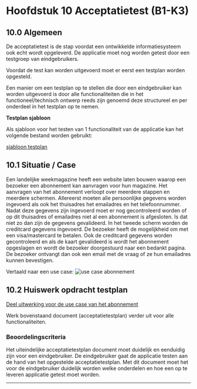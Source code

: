 # Hoofdstuk 10 Acceptatietest (B1-K3)

## 10.0 Algemeen

De acceptatietest is de stap voordat een ontwikkelde informatiesysteem ook echt wordt opgeleverd.
De applicatie moet nog worden getest door een testgroep van eindgebruikers.

Voordat de test kan worden uitgevoerd moet er eerst een testplan worden opgesteld.

Een manier om een testplan op te stellen die door een eindgebruiker kan worden uitgevoerd is door alle functionaliteiten die in het functioneel/technisch ontwerp reeds zijn genoemd deze structureel en per onderdeel in het testplan op te nemen.

__Testplan sjabloon__

Als sjabloon voor het testen van 1 functionaliteit van de applicatie kan het volgende bestand worden gebruikt:

<a href="https://elo.kw1c.nl/CMS/Studie/811%20ICT-Academie/811%20VakkenInhoud/%5BB.06%20BEH%5D%20Onderhoud%20en%20beheer/Productie/04.%20Aanvullend/Sjabloon%20Acceptatietest.docx">sjabloon testplan</a>


## 10.1 Situatie / Case 

Een landelijke weekmagazine heeft een website laten bouwen waarop een bezoeker een abonnement kan aanvragen
voor hun magazine. Het aanvragen van het abonnement verloopt over meerdere stappen en meerdere schermen.
Allereerst moeten alle persoonlijke gegevens worden ingevoerd als ook het thuisadres het emailadres en het telefoonnummer. Nadat deze gegevens zijn ingevoerd moet er nog gecontroleerd worden of op dit thuisadres of emailadres niet al een abonnement is afgesloten. Is dat niet zo dan zijn de gegevens gevalideerd.
In het tweede scherm worden de creditcard gegevens ingevoerd. De bezoeker heeft de mogelijkheid om met een visa/mastercard te betalen. Ook de creditcard gegevens worden gecontroleerd en als de kaart gevalideerd is wordt het abonnement opgeslagen en wordt de bezoeker doorgestuurd naar een bedankt pagina. De bezoeker ontvangt dan ook een email met de vraag of ze hun emailadres kunnen bevestigen.

Vertaald naar een use case:
<img src="https://elo.kw1c.nl/CMS/Studie/811%20ICT-Academie/811%20VakkenInhoud/%5BB.06%20BEH%5D%20Onderhoud%20en%20beheer/Productie/04.%20Aanvullend/usecaseabonnement.png" title="use case abonnement">

## 10.2 Huiswerk opdracht testplan

<a href="https://elo.kw1c.nl/CMS/Studie/811%20ICT-Academie/811%20VakkenInhoud/%5BB.06%20BEH%5D%20Onderhoud%20en%20beheer/Productie/04.%20Aanvullend/Acceptatietest%20Abonnement.docx">Deel uitwerking voor de use case van het abonnement</a>


Werk bovenstaand document (acceptatietestplan) verder uit voor alle functionaliteiten. 

### Beoordelingscriteria

Het uiteindelijke acceptatietestplan document moet duidelijk en eenduidig zijn voor een eindgebruiker.
De eindgebruiker gaat de applicatie testen aan de hand van het opgestelde acceptatietestplan.
Met dit document moet het voor de eindgebruiker duidelijk worden welke onderdelen en hoe een op te leveren applicatie getest moet worden.

-----